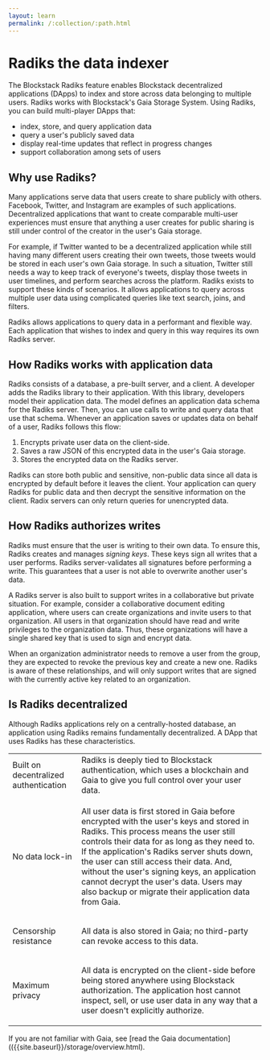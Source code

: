 ```yaml
---
layout: learn
permalink: /:collection/:path.html
---
```

# Radiks the data indexer

The Blockstack Radiks feature enables Blockstack decentralized applications (DApps) to index and store across data belonging to multiple users. Radiks works with Blockstack's Gaia Storage System.  Using Radiks, you can build multi-player DApps that:

- index, store, and query application data
- query a user's publicly saved data
- display real-time updates that reflect in progress changes
- support collaboration among sets of users

  

## Why use Radiks?

Many applications serve data that users create to share publicly with others. Facebook, Twitter, and Instagram are examples of such applications. Decentralized applications that want to create comparable multi-user experiences must ensure that anything a user creates for public sharing is still under control of the creator in the user's Gaia storage.  

For example, if Twitter wanted to be a decentralized application while still having many different users creating their own tweets, those tweets would be stored in each user's own Gaia storage. In such a situation, Twitter still needs a way to keep track of everyone's tweets, display those tweets in user timelines, and perform searches across the platform. Radiks exists to support these kinds of scenarios. It allows applications to query across multiple user data using complicated queries like text search, joins, and filters.

Radiks allows applications to query data in a performant and flexible way. Each application that wishes to index and query in this way requires its own Radiks server.

## How Radiks works with application data

Radiks consists of a database, a pre-built server, and a client. A developer adds the Radiks library to their application. With this library, developers model their application data. The model defines an application data schema for the Radiks server. Then, you can use calls to write and query data that use that schema. Whenever an application saves or updates data on behalf of a user, Radiks follows this flow:

1. Encrypts private user data on the client-side.
2. Saves a raw JSON of this encrypted data in the user's Gaia storage.
3. Stores the encrypted data on the Radiks server.

Radiks can store both public and sensitive, non-public data since all data is encrypted by default before it leaves the client. Your application can query Radiks for public data and then decrypt the sensitive information on the client. Radix servers can only return queries for unencrypted data.

## How Radiks authorizes writes

Radiks must ensure that the user is writing to their own data. To ensure this, Radiks creates and manages *signing keys*. These keys sign all writes that a user performs. Radiks server-validates all signatures before performing a write. This guarantees that a user is not able to overwrite another user's data.

A Radiks server is also built to support writes in a collaborative but private situation. For example, consider a collaborative document editing application, where users can create organizations and invite users to that organization. All users in that organization should have read and write privileges to the organization data. Thus, these organizations will have a single shared key that is used to sign and encrypt data. 

When an organization administrator needs to remove a user from the group, they are expected to revoke the previous key and create a new one. Radiks is aware of these relationships, and will only support writes that are signed with the currently active key related to an organization.

## Is Radiks decentralized

Although Radiks applications rely on a centrally-hosted database, an application using Radiks remains fundamentally decentralized. A DApp that uses Radiks has these characteristics.

<table class="uk-table">
  <tr>
    <td>Built on decentralized authentication</td>
    <td>Radiks is deeply tied to Blockstack authentication, which uses a blockchain and Gaia to give you full control over your user data. </td>
  </tr>
  <tr>
    <td>No data lock-in</td>
    <td><p>All user data is first stored in Gaia before encrypted with the user's keys and stored in Radiks. This process means the user still controls their data for as long as they need to. If the application's Radiks server shuts down, the user can still access their data. And, without the user's signing keys, an application cannot decrypt the user's data. Users may also backup or migrate their application data from Gaia. 
</p></td>
  </tr>
  <tr>
    <td>Censorship resistance</td>
    <td><p>All data is also stored in Gaia; no third-party can revoke access to this data.
</p></td>
  </tr>
  <tr>
    <td>Maximum privacy</td>
    <td><p>All data is encrypted on the client-side before being stored anywhere using Blockstack authorization. The application host cannot inspect, sell, or use user data in any way that a user doesn't explicitly authorize.
</p></td>
  </tr>
</table>

If you are not familiar with Gaia, see 
[read the Gaia documentation](({{site.baseurl}}/storage/overview.html).
